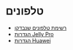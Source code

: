 # טלפונים

- [רשימת טלפונים שנבדקו](../Getting-Started/Phones.md)
- [הגדרות Jelly Pro](../Usage/jelly.md)
- [הגדרות Huawei](../Usage/huawei.md)
